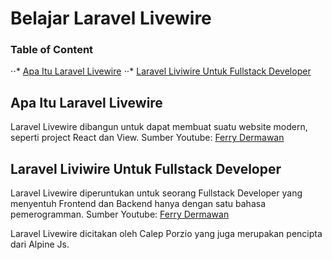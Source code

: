 # Belajar Laravel Livewire

### Table of Content

⋅⋅* [Apa Itu Laravel Livewire](https://github.com/mhdky/belajar_laravel_livewire#apa-itu-laravel-livewire)
⋅⋅* [Laravel Liviwire Untuk Fullstack Developer](https://github.com/mhdky/belajar_laravel_livewire#laravel-liviwire-untuk-fullstack-developer)


## Apa Itu Laravel Livewire
Laravel Livewire dibangun untuk dapat membuat suatu website modern, seperti project React dan View.
Sumber Youtube: [Ferry Dermawan](https://youtu.be/ia3QN9ud-yI?list=PL-X81XM3cE187IIB2_RM6eNjnsYkwG8tW&t=7)

## Laravel Liviwire Untuk Fullstack Developer
Laravel Livewire diperuntukan untuk seorang Fullstack Developer yang menyentuh Frontend dan Backend hanya dengan satu bahasa pemerogramman.
Sumber Youtube: [Ferry Dermawan](https://youtu.be/ia3QN9ud-yI?list=PL-X81XM3cE187IIB2_RM6eNjnsYkwG8tW&t=23)

Laravel Livewire dicitakan oleh Calep Porzio yang juga merupakan pencipta dari Alpine Js.
